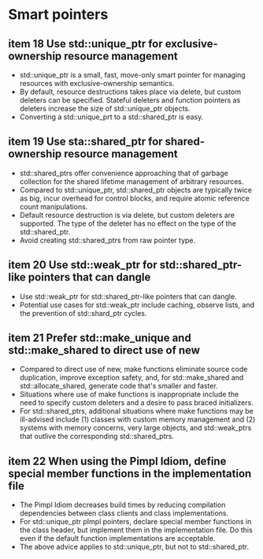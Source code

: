 # Smart pointers

## item 18 Use std::unique_ptr for exclusive-ownership resource management

- std::unique_ptr is a small, fast, move-only smart pointer for managing resources with exclusive-ownership semantics.
- By default, resource destructions takes place via delete, but custom deleters can be specified. Stateful deleters and function pointers as deleters increase the size of std::unique_ptr objects.
- Converting a std::unique_prt to a std::shared_ptr is easy.

## item 19 Use sta::shared_ptr for shared-ownership resource management

- std::shared_ptrs offer convenience approaching that of garbage collection for the shared lifetime management of arbitrary resources.
- Compared to std::unique_ptr, std::shared_ptr objects are typically twice as big, incur overhead for control blocks, and require atomic reference count manipulations.
- Default resource destruction is via delete, but custom deleters are supported. The type of the deleter has no effect on the type of the std::shared_ptr.
- Avoid creating std::shared_ptrs from raw pointer type.

## item 20 Use std::weak_ptr for std::shared_ptr-like pointers that can dangle

- Use std::weak_ptr for std::shared_ptr-like pointers that can dangle.
- Potential use cases for std::weak_ptr include caching, observe lists, and the prevention of std::shard_ptr cycles.

## item 21 Prefer std::make_unique and std::make_shared to direct use of new

- Compared to direct use of new, make functions eliminate source code duplication, improve exception safety, and, for std::make_shared and std::allocate_shared, generate code that's smaller and faster.
- Situations where use of make functions is inappropriate include the need to specify custom deleters and a desire to pass braced initializers.
- For std::shared_ptrs, additional situations where make functions may be ill-advised include (1) classes with custom memory management and (2) systems with memory concerns, very large objects, and std::weak_ptrs that outlive the corresponding std::shared_ptrs.

## item 22 When using the Pimpl Idiom, define special member functions in the implementation file

- The Pimpl Idiom decreases build times by reducing compilation dependencies between class clients and class implementations.
- For std::unique_ptr pImpl pointers, declare special member functions in the class header, but implement them in the implementation file. Do this even if the default function implementations are acceptable.
- The above advice applies to std::unique_ptr, but not to std::shared_ptr.
